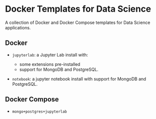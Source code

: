 # Docker Templates for Data Science

A collection of Docker and Docker Compose templates for Data Science
applications.

## Docker

* `jupyterlab`: a Jupyter Lab install with:
  - some extensions pre-installed
  - support for MongoDB and PostgreSQL.

* `notebook`: a jupyter notebook install with support for MongoDB and PostgreSQL.

## Docker Compose

* `mongo+postgres+jupyterlab`